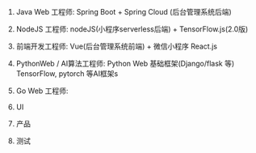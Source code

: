 1. Java Web 工程师:
Spring Boot + Spring Cloud (后台管理系统后端)

2. NodeJS 工程师:
nodeJS(小程序serverless后端) + TensorFlow.js(2.0版)

3. 前端开发工程师:
Vue(后台管理系统前端) + 微信小程序
React.js

4. PythonWeb / AI算法工程师:
Python Web 基础框架(Django/flask 等)
TensorFlow, pytorch 等AI框架s

5. Go Web 工程师:


6. UI

7. 产品

8. 测试



